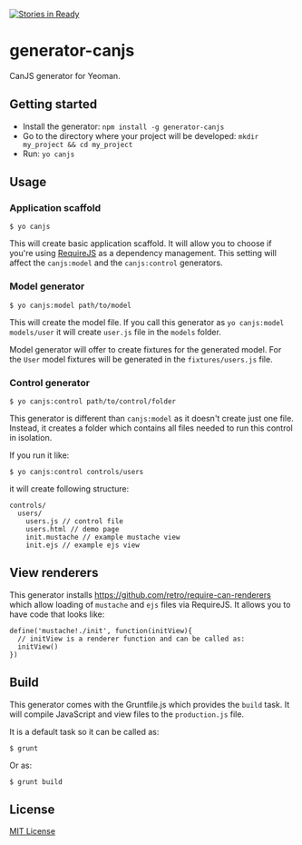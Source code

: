 [![Stories in Ready](https://badge.waffle.io/retro/generator-canjs.png)](http://waffle.io/retro/generator-canjs)  
# generator-canjs

CanJS generator for Yeoman.

## Getting started
- Install the generator: `npm install -g generator-canjs`
- Go to the directory where your project will be developed: `mkdir my_project && cd my_project`
- Run: `yo canjs`

## Usage

### Application scaffold

    $ yo canjs

This will create basic application scaffold. It will allow you to choose if you're using
[RequireJS](http://http://requirejs.org/) as a dependency management. This setting will
affect the `canjs:model` and the `canjs:control` generators.

### Model generator

    $ yo canjs:model path/to/model

This will create the model file. If you call this generator as `yo canjs:model models/user`
it will create `user.js` file in the `models` folder.

Model generator will offer to create fixtures for the generated model. For the `User` model fixtures
will be generated in the `fixtures/users.js` file.

### Control generator

    $ yo canjs:control path/to/control/folder

This generator is different than `canjs:model` as it doesn't create just one file. Instead,
it creates a folder which contains all files needed to run this control in isolation.

If you run it like:

    $ yo canjs:control controls/users

it will create following structure:

    controls/
      users/
        users.js // control file
        users.html // demo page
        init.mustache // example mustache view
        init.ejs // example ejs view

## View renderers 

This generator installs https://github.com/retro/require-can-renderers which allow loading of
`mustache` and `ejs` files via RequireJS. It allows you to have code that looks like:

    define('mustache!./init', function(initView){
      // initView is a renderer function and can be called as:
      initView()
    })

## Build

This generator comes with the Gruntfile.js which provides the `build` task. It will compile JavaScript
and view files to the `production.js` file.

It is a default task so it can be called as:

    $ grunt

Or as:

    $ grunt build

## License
[MIT License](http://en.wikipedia.org/wiki/MIT_License)
